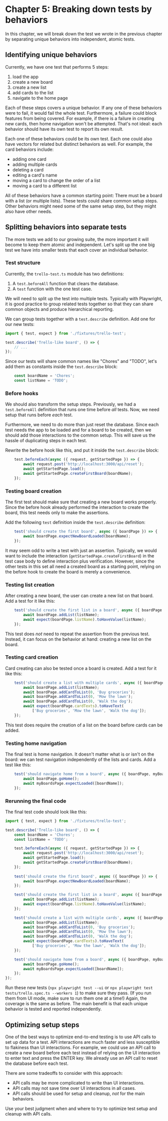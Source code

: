 # Chapter 5: Breaking down tests by behaviors

In this chapter,
we will break down the test we wrote in the previous chapter
by separating unique behaviors into independent, atomic tests.


## Identifying unique behaviors

Currently, we have one test that performs 5 steps:

1. load the app
2. create a new board
3. create a new list
4. add cards to the list
5. navigate to the home page

Each of these steps covers a unique behavior.
If any one of these behaviors were to fail, it would fail the whole test.
Furthermore, a failure could block features from being covered.
For example, if there is a failure in creating new cards,
then home navigation won't be attempted.
That's not ideal:
each behavior should have its own test to report its own result.

Each one of these behaviors could be its own test.
Each one could also have vectors for related but distinct behaviors as well.
For example, the card behaviors include:

* adding one card
* adding multiple cards
* deleting a card
* editing a card's name
* moving a card to change the order of a list
* moving a card to a different list

All of these behaviors have a common starting point:
There must be a board with a list (or multiple lists).
These tests could share common setup steps.
Other behaviors might need some of the same setup step,
but they might also have other needs.


## Splitting behaviors into separate tests

The more tests we add to our growing suite,
the more important it will become to keep them atomic and independent.
Let's split up the one big test we have into smaller tests
that each cover an individual behavior.


### Test structure

Currently, the `trello-test.ts` module has two definitions:

1. A `test.beforeAll` function that clears the database.
2. A `test` function with the one test case.

We will need to split up the test into multiple tests.
Typically with Playwright, it is good practice to group related tests together
so that they can share common objects and produce hierarchical reporting.

We can group tests together with a `test.describe` definition.
Add one for our new tests:

```typescript
import { test, expect } from './fixtures/trello-test';

test.describe('Trello-like board', () => {
    // ...
});
```

Since our tests will share common names like "Chores" and "TODO",
let's add them as constants inside the `test.describe` block:

```typescript
    const boardName = 'Chores';
    const listName = 'TODO';
```


### Before hooks

We should also transform the setup steps.
Previously, we had a `test.beforeAll` definition that runs one time before *all* tests.
Now, we need setup that runs before *each* test.

Furthermore, we need to do more than just reset the database.
Since each test needs the app to be loaded and for a board to be created,
then we should add those interactions to the common setup.
This will save us the hassle of duplicating steps in each test.

Rewrite the before hook like this, and put it inside the `test.describe` block:

```typescript
    test.beforeEach(async ({ request, getStartedPage }) => {
        await request.post('http://localhost:3000/api/reset');
        await getStartedPage.load();
        await getStartedPage.createFirstBoard(boardName);
    });
```


### Testing board creation

The first test should make sure that creating a new board works properly.
Since the before hook already performed the interaction to create the board,
this test needs only to make the assertions.

Add the following `test` definition inside the `test.describe` definition:

```typescript
    test('should create the first board', async ({ boardPage }) => {
        await boardPage.expectNewBoardLoaded(boardName);
    });
```

It may seem odd to write a test with just an assertion.
Typically, we would want to include the interaction (`getStartedPage.createFirstBoard`)
in the test case body to define interaction plus verification.
However, since the other tests in this set all need a created board as a starting point,
relying on the before hook to create the board is merely a convenience.


### Testing list creation

After creating a new board, the user can create a new list on that board.
Add a test for it like this:

```typescript
    test('should create the first list in a board', async ({ boardPage }) => {
        await boardPage.addList(listName);
        await expect(boardPage.listName).toHaveValue(listName);
    });
```

This test does *not* need to repeat the assertion from the previous test.
Instead, it can focus on the behavior at hand: creating a new list on the board.


### Testing card creation

Card creating can also be tested once a board is created.
Add a test for it like this:

```typescript
    test('should create a list with multiple cards', async ({ boardPage }) => {
        await boardPage.addList(listName);
        await boardPage.addCardToList(0, 'Buy groceries');
        await boardPage.addCardToList(0, 'Mow the lawn');
        await boardPage.addCardToList(0, 'Walk the dog');
        await expect(boardPage.cardTexts).toHaveText(
            ['Buy groceries', 'Mow the lawn', 'Walk the dog']);
    });
```

This test does require the creation of a list on the board before cards can be added.


### Testing home navigation

The final test is home navigation.
It doesn't matter what is or isn't on the board:
we can test navigation independently of the lists and cards.
Add a test like this:

```typescript
    test('should navigate home from a board', async ({ boardPage, myBoardsPage }) => {
        await boardPage.goHome();
        await myBoardsPage.expectLoaded([boardName]);
    });
```


### Rerunning the final code

The final test code should look like this:

```typescript
import { test, expect } from './fixtures/trello-test';

test.describe('Trello-like board', () => {
    const boardName = 'Chores';
    const listName = 'TODO';

    test.beforeEach(async ({ request, getStartedPage }) => {
        await request.post('http://localhost:3000/api/reset');
        await getStartedPage.load();
        await getStartedPage.createFirstBoard(boardName);
    });
    
    test('should create the first board', async ({ boardPage }) => {
        await boardPage.expectNewBoardLoaded(boardName);
    });

    test('should create the first list in a board', async ({ boardPage }) => {
        await boardPage.addList(listName);
        await expect(boardPage.listName).toHaveValue(listName);
    });

    test('should create a list with multiple cards', async ({ boardPage }) => {
        await boardPage.addList(listName);
        await boardPage.addCardToList(0, 'Buy groceries');
        await boardPage.addCardToList(0, 'Mow the lawn');
        await boardPage.addCardToList(0, 'Walk the dog');
        await expect(boardPage.cardTexts).toHaveText(
            ['Buy groceries', 'Mow the lawn', 'Walk the dog']);
    });

    test('should navigate home from a board', async ({ boardPage, myBoardsPage }) => {
        await boardPage.goHome();
        await myBoardsPage.expectLoaded([boardName]);
    });
});
```

Run these new tests (`npx playwright test --ui` or `npx playwright test tests/trello.spec.ts --workers 1`)
to make sure they pass.
(If you run them from UI mode, make sure to run them one at a time!)
Again, the coverage is the same as before.
The main benefit is that each unique behavior is tested and reported independently.


## Optimizing setup steps

One of the best ways to optimize end-to-end testing is to use API calls to set up data for a test.
API interactions are much faster and less susceptible to flakiness than UI interactions.
For example, we could use an API call to create a new board before each test
instead of relying on the UI interaction to enter text and press the ENTER key.
We already use an API call to reset the database before each test.

There are some tradeoffs to consider with this approach:

* API calls may be more complicated to write than UI interactions.
* API calls may not save time over UI interactions in all cases.
* API calls should be used for setup and cleanup, *not* for the main behaviors.

Use your best judgment when and where to try to optimize test setup and cleanup with API calls.